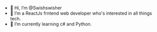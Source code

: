 - 👋 Hi, I’m @Swishswisher
- 👀 I’m a ReactJs frntend web developer who's interested in all things tech.
- 🌱 I’m currently learning c# and Python.
